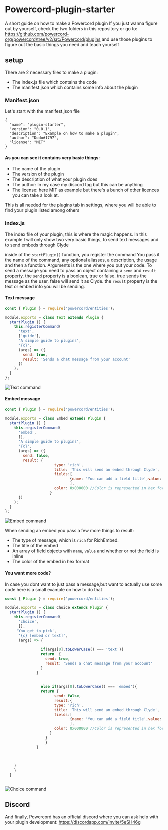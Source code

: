 # Powercord-plugin-starter
A short guide on how to make a Powercord plugin
If you just wanna figure out by yourself, check the two folders in this repository or go to:
https://github.com/powercord-org/powercord/tree/v2/src/Powercord/plugins
and use those plugins to figure out the basic things you need and teach yourself 


## setup
There are 2 necessary files to make a plugin:
 - The index.js file which contains the code
 - The manifest.json which contains some info about the plugin
### Manifest.json
Let's start with the manifest.json file
```
{
  "name": "plugin-starter",
  "version": "0.0.1",
  "description": "Example on how to make a plugin",
  "author": "Dodo#1797",
  "license": "MIT"
}
```
#### As you can see it contains very basic things:

  - The name of the plugin
  - The version of the plugin
  - The description of what your plugin does
  - The author: In my case my discord tag but this can be anything
  - The license: here MIT as example but there's a bunch of other licences you can take a look at.

This is all needed for the plugins tab in settings, where you will be able to find your plugin listed among others
### index.js

The index file of your plugin, this is where the magic happens.
In this example I will only show two very basic things, to send text messages and to send embeds through Clyde

inside of the `startPlugin()` function, you register the command
You pass it the name of the command, any optional aliasses, a description, the usage and then a function.
Arguments is the one where you put your code.
To send a message you need to pass an object containing a `send` and `result` property.
the `send` property is a boolean, true or false. true sends the message as the user, false will send it as Clyde.
the `result` property is the text or embed info you will be sending.

#### Text message
```js
const { Plugin } = require('powercord/entities');

module.exports = class Text extends Plugin {
  startPlugin () {
    this.registerCommand(
      'text',
      ['guide'],
      'A simple guide to plugins',
      '{c}',
      (args) => ({
        send: true,
        result: 'Sends a chat message from your account'
      })
    );
  }
};
```
![Text command](https://media.giphy.com/media/huU8T6foc92T0B6RFk/giphy.gif)


#### Embed message
```js
const { Plugin } = require('powercord/entities');

module.exports = class Embed extends Plugin {
  startPlugin () {
    this.registerCommand(
      'embed',
      [],
      'A simple guide to plugins',
      '{c}',
      (args) => ({
        send: false,
        result: {
                      type: 'rich',
                      title: 'This will send an embed through Clyde',
                      fields:[ 
                             {name: 'You can add a field title',value: 'and field value' ,inline:false},
                             ],
                      color: 0x000000 //Color is represented in hex format like in this example for black
                    }
      })
    );
  }
};
```
![Embed command](https://media.giphy.com/media/UQDXyqB6eDDI0eyUPF/giphy.gif)


When sending an embed you pass a few more things to result:
 - The type of message, which is `rich` for RichEmbed.
 - The title of the embed
 - An array of field objects with `name`, `value` and whether or not the field is inline
 - The color of the embed in hex format 

#### You want more code?
In case you dont want to just pass a message,but want to actually use some code here is a small example on how to do that
```js
const { Plugin } = require('powercord/entities');

module.exports = class Choice extends Plugin {
  startPlugin () {
    this.registerCommand(
      'choice',
      [],
     'You get to pick',
      '{c} [embed or text]',
      (args) => {
                
                if(args[0].toLowerCase() === 'text'){
                return  {
                  send: true,
                  result: 'Sends a chat message from your account'
                }  
              }
                
                
                else if(args[0].toLowerCase() === 'embed'){
                return {
                      send: false,
                      result:{
                      type: 'rich',
                      title: 'This will send an embed through Clyde',
                      fields:[ 
                             {name: 'You can add a field title',value: 'and field value' ,inline:false},
                             ],
                      color: 0x000000 //Color is represented in hex format like in this example for black
                    }
                  }
                  }
              }
            
            
            
    )   
    }
  }



```
![Choice command](https://media.giphy.com/media/W1TzGCsrDo4fLXel4p/giphy.gif)

## Discord
And finally, Powercord has an official discord where you can ask help with your plugin development:
https://discordapp.com/invite/5eSH46g





